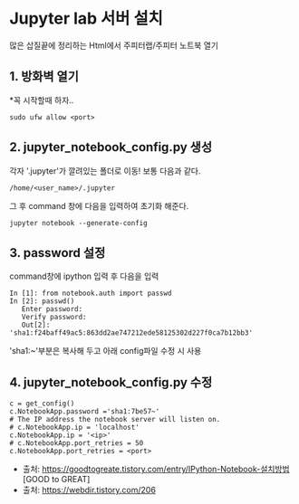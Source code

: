 # Jupyter lab 서버 설치

많은 삽질끝에 정리하는 Html에서 주피터랩/주피터 노트북 열기


## 1. 방화벽 열기
*꼭 시작할때 하자..

    sudo ufw allow <port>

## 2. jupyter_notebook_config.py 생성

각자 '.jupyter'가 깔려있는 폴더로 이동!
보통 다음과 같다. 

    /home/<user_name>/.jupyter

그 후 command 창에 다음을 입력하여 초기화 해준다.

    jupyter notebook --generate-config


## 3. password 설정

command창에 ipython 입력 후 다음을 입력

```Ipython
In [1]: from notebook.auth import passwd 
In [2]: passwd() 
   Enter password: 
   Verify password: 
   Out[2]: 'sha1:f24baff49ac5:863dd2ae747212ede58125302d227f0ca7b12bb3'
```

'sha1:~'부분은 복사해 두고 아래 config파일 수정 시 사용


## 4. jupyter_notebook_config.py 수정

    c = get_config()
    c.NotebookApp.password ='sha1:7be57~'
    # The IP address the notebook server will listen on. 
    # c.NotebookApp.ip = 'localhost' 
    c.NotebookApp.ip = '<ip>' 
    # c.NotebookApp.port_retries = 50 
    c.NotebookApp.port_retries = <port>



- 출처: https://goodtogreate.tistory.com/entry/IPython-Notebook-설치방법 [GOOD to GREAT]
- 출처: https://webdir.tistory.com/206
